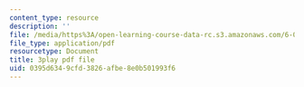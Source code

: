 ```yaml
---
content_type: resource
description: ''
file: /media/https%3A/open-learning-course-data-rc.s3.amazonaws.com/6-006-introduction-to-algorithms-spring-2020/0395d6349cfd3826afbe8e0b501993f6_IPSaG9RRc-k.pdf
file_type: application/pdf
resourcetype: Document
title: 3play pdf file
uid: 0395d634-9cfd-3826-afbe-8e0b501993f6
---
```

